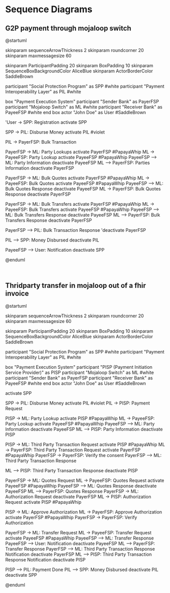 # Sequence Diagrams

## G2P payment through mojaloop switch

@startuml

skinparam sequenceArrowThickness 2
skinparam roundcorner 20
skinparam maxmessagesize 60

skinparam ParticipantPadding 20
skinparam BoxPadding 10
skinparam SequenceBoxBackgroundColor AliceBlue
skinparam ActorBorderColor    SaddleBrown

participant "Social Protection Program" as SPP #white
participant "Payment Interoperability Layer" as PIL #white

box "Payment Execution System"
participant "Sender Bank" as PayerFSP
participant "Mojaloop Switch" as ML #white
participant "Receiver Bank" as PayeeFSP #white
end box
actor "John Doe" as User #SaddleBrown

'User -> SPP: Registration
activate SPP

SPP -> PIL: Disburse Money
activate PIL #violet

PIL -> PayerFSP: Bulk Transaction

PayerFSP -> ML: Party Lookups
activate PayerFSP #PapayaWhip
ML -> PayeeFSP: Party Lookup
activate PayeeFSP #PapayaWhip
PayeeFSP --> ML: Party Information
deactivate PayeeFSP
ML --> PayerFSP: Parties Information
deactivate PayerFSP


PayerFSP -> ML: Bulk Quotes
activate PayerFSP #PapayaWhip
ML -> PayeeFSP: Bulk Quotes
activate PayeeFSP #PapayaWhip
PayeeFSP --> ML: Bulk Quotes Response
deactivate PayeeFSP
ML -> PayerFSP: Bulk Quotes Response
deactivate PayerFSP

PayerFSP -> ML: Bulk Transfers
activate PayerFSP #PapayaWhip
ML -> PayeeFSP: Bulk Transfers
activate PayeeFSP #PapayaWhip
PayeeFSP --> ML: Bulk Transfers Response
deactivate PayeeFSP
ML --> PayerFSP: Bulk Transfers Response
deactivate PayerFSP

PayerFSP --> PIL: Bulk Transaction Response
'deactivate PayerFSP

PIL --> SPP: Money Disbursed
deactivate PIL

PayeeFSP --> User: Notification
deactivate SPP

@enduml

<br/>

## Thridparty transfer in mojaloop out of a fhir invoice


@startuml

skinparam sequenceArrowThickness 2
skinparam roundcorner 20
skinparam maxmessagesize 60

skinparam ParticipantPadding 20
skinparam BoxPadding 10
skinparam SequenceBoxBackgroundColor AliceBlue
skinparam ActorBorderColor    SaddleBrown

participant "Social Protection Program" as SPP #white
participant "Payment Interoperability Layer" as PIL #white

box "Payment Execution System"
participant "PISP (Payment Initiation Service Provider)" as PISP
participant "Mojaloop Switch" as ML #white
participant "Sender Bank" as PayerFSP
participant "Receiver Bank" as PayeeFSP #white
end box
actor "John Doe" as User #SaddleBrown

activate SPP

SPP -> PIL: Disburse Money
activate PIL #violet
PIL -> PISP: Payment Request

PISP -> ML: Party Lookup
activate PISP #PapayaWhip
ML -> PayeeFSP: Party Lookup
activate PayeeFSP #PapayaWhip
PayeeFSP --> ML: Party Information
deactivate PayeeFSP
ML --> PISP: Party Information
deactivate PISP

PISP -> ML: Third Party Transaction Request
activate PISP #PapayaWhip
ML -> PayerFSP: Third Party Transaction Request
activate PayerFSP #PapayaWhip
PayerFSP -> PayerFSP: Verify the consent
PayerFSP --> ML: Third Party Transaction Response

ML --> PISP: Third Party Transaction Response
deactivate PISP

PayerFSP -> ML: Quotes Request
ML -> PayeeFSP: Quotes Request
activate PayeeFSP #PapayaWhip
PayeeFSP --> ML: Quotes Response
deactivate PayeeFSP
ML --> PayerFSP: Quotes Response
PayerFSP -> ML: Authorization Request
deactivate PayerFSP
ML -> PISP: Authorization Request
activate PISP #PapayaWhip

PISP -> ML: Approve Authorization
ML -> PayerFSP: Approve Authorization
activate PayerFSP #PapayaWhip
PayerFSP -> PayerFSP: Verify Authorization

PayerFSP -> ML: Transfer Request
ML -> PayeeFSP: Transfer Request
activate PayeeFSP #PapayaWhip
PayeeFSP --> ML: Transfer Response
PayeeFSP --> User: Notification
deactivate PayeeFSP
ML --> PayerFSP: Transfer Response
PayerFSP --> ML: Third Party Transaction Response Notification
deactivate PayerFSP
ML --> PISP: Third Party Transaction Response Notification
deactivate PISP

PISP --> PIL: Payment Done
PIL --> SPP: Money Disbursed
deactivate PIL
deactivate SPP

@enduml
